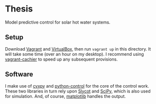 # Thesis

Model predictive control for solar hot water systems.

## Setup

Download [Vagrant][] and [VirtualBox][], then run `vagrant up` in this directory.
It will take some time (over an hour on my desktop).
I recommend using [vagrant-cachier][] to speed up any subsequent provisions.

[Vagrant]: http://vagrantup.com
[VirtualBox]: https://www.virtualbox.org/
[vagrant-cachier]: https://github.com/fgrehm/vagrant-cachier

## Software

I make use of [cvxpy][] and [python-control][] for the core of the control work.
These two libraries in turn rely upon [Slycot][] and [SciPy][], which is also used for simulation.
And, of course, [matplotlib][] handles the output.

[cvxpy]: https://github.com/cvxgrp/cvxpy
[python-control]: http://www.cds.caltech.edu/~murray/wiki/Control_Systems_Library_for_Python
[Slycot]: https://github.com/avventi/Slycot
[SciPy]: http://www.scipy.org/
[matplotlib]: http://matplotlib.org/
